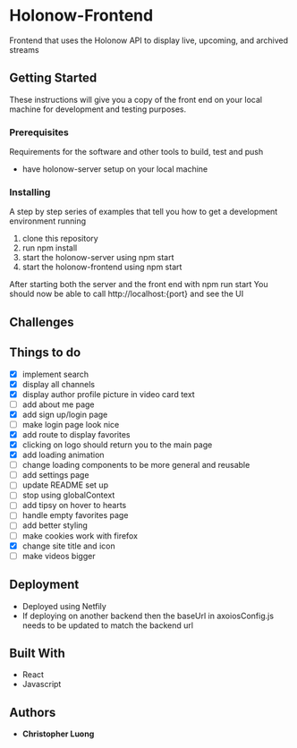 # Holonow-Frontend

Frontend that uses the Holonow API to display live, upcoming, and archived streams

## Getting Started

These instructions will give you a copy of the front end on your local machine for development and testing purposes. 

### Prerequisites

Requirements for the software and other tools to build, test and push 
- have holonow-server setup on your local machine

### Installing

A step by step series of examples that tell you how to get a development
environment running

1. clone this repository
2. run npm install
3. start the holonow-server using npm start
4. start the holonow-frontend using npm start

After starting both the server and the front end with npm run start
You should now be able to call http://localhost:{port} and see the UI

## Challenges


## Things to do
- [x] implement search 
- [x] display all channels
- [x] display author profile picture in video card text
- [ ] add about me page
- [x] add sign up/login page
- [ ] make login page look nice
- [x] add route to display favorites
- [x] clicking on logo should return you to the main page
- [x] add loading animation 
- [ ] change loading components to be more general and reusable
- [ ] add settings page
- [ ] update README set up 
- [ ] stop using globalContext
- [ ] add tipsy on hover to hearts
- [ ] handle empty favorites page
- [ ] add better styling
- [ ] make cookies work with firefox
- [x] change site title and icon
- [ ] make videos bigger

## Deployment
- Deployed using Netfily
- If deploying on another backend then the baseUrl in axoiosConfig.js needs to be updated to match the backend url


## Built With
  - React
  - Javascript  

## Authors
  - **Christopher Luong** 


<!-- https://stackoverflow.com/questions/50752350/page-not-found-when-trying-to-access-a-site-deployed-on-netlify -->
